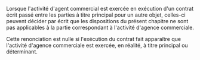   
 Lorsque l'activité d'agent commercial est exercée en exécution d'un contrat écrit passé entre les parties à titre principal pour un autre objet, celles-ci peuvent décider par écrit que les dispositions du présent chapitre ne sont pas applicables à la partie correspondant à l'activité d'agence commerciale.  

  
 Cette renonciation est nulle si l'exécution du contrat fait apparaître que l'activité d'agence commerciale est exercée, en réalité, à titre principal ou déterminant.  
